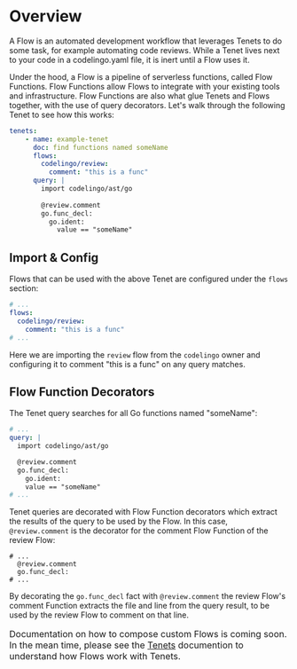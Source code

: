 # Overview

A Flow is an automated development workflow that leverages Tenets to do some task, for example automating code reviews. While a Tenet lives next to your code in a codelingo.yaml file, it is inert until a Flow uses it.

Under the hood, a Flow is a pipeline of serverless functions, called Flow Functions. Flow Functions allow Flows to integrate with your existing tools and infrastructure. Flow Functions are also what glue Tenets and Flows together, with the use of query decorators. Let's walk through the following Tenet to see how this works:

```yaml
tenets:
    - name: example-tenet
      doc: find functions named someName
      flows:
        codelingo/review:
          comment: "this is a func"
      query: |
        import codelingo/ast/go
        
        @review.comment 
        go.func_decl:
          go.ident:
            value == "someName"
```

## Import & Config

Flows that can be used with the above Tenet are configured under the `flows` section:

```yaml
# ...
flows:
  codelingo/review:
    comment: "this is a func"
# ...
```

Here we are importing the `review` flow from the `codelingo` owner and configuring it to comment "this is a func" on any query matches. 

## Flow Function Decorators

The Tenet query searches for all Go functions named "someName":

```yaml
# ...
query: |
  import codelingo/ast/go

  @review.comment
  go.func_decl:
    go.ident:
    value == "someName"
# ...
```

 Tenet queries are decorated with Flow Function decorators which extract the results of the query to be used by the Flow. In this case, `@review.comment` is the decorator for the comment Flow Function of the review Flow:

```
# ...
  @review.comment
  go.func_decl:
# ...
```

By decorating the `go.func_decl` fact with `@review.comment` the review Flow's comment Function extracts the file and line from the query result, to be used by the review Flow to comment on that line.

<div class="alert alert-info">
  <p style="font-size:16px;">
  Documentation on how to compose custom Flows is coming soon. In the mean time, please see the <a href="/docs/concepts/tenets/">Tenets</a> documention to understand how Flows work with Tenets. 
</p>
</div>